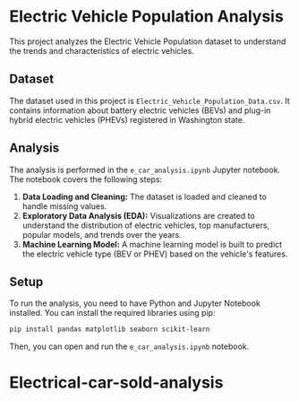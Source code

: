 # Electric Vehicle Population Analysis

This project analyzes the Electric Vehicle Population dataset to understand the trends and characteristics of electric vehicles.

## Dataset

The dataset used in this project is `Electric_Vehicle_Population_Data.csv`. It contains information about battery electric vehicles (BEVs) and plug-in hybrid electric vehicles (PHEVs) registered in Washington state.

## Analysis

The analysis is performed in the `e_car_analysis.ipynb` Jupyter notebook. The notebook covers the following steps:

1.  **Data Loading and Cleaning:** The dataset is loaded and cleaned to handle missing values.
2.  **Exploratory Data Analysis (EDA):** Visualizations are created to understand the distribution of electric vehicles, top manufacturers, popular models, and trends over the years.
3.  **Machine Learning Model:** A machine learning model is built to predict the electric vehicle type (BEV or PHEV) based on the vehicle's features.

## Setup

To run the analysis, you need to have Python and Jupyter Notebook installed. You can install the required libraries using pip:

```bash
pip install pandas matplotlib seaborn scikit-learn
```

Then, you can open and run the `e_car_analysis.ipynb` notebook.
# Electrical-car-sold-analysis
